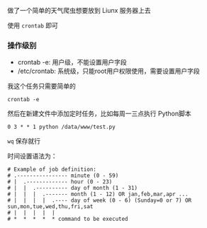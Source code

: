做了一个简单的天气爬虫想要放到 Liunx 服务器上去

使用 `crontab` 即可

### 操作级别

+ crontab -e: 用户级，不能设置用户字段
+ /etc/crontab: 系统级，只能root用户权限使用，需要设置用户字段


我这个任务只需要简单的

```
crontab -e
```
然后在新建文件中添加定时任务，比如每周一三点执行 Python脚本
```
0 3 * * 1 python /data/www/test.py
```

`wq` 保存就行

时间设置语法为：
```
# Example of job definition:
# .---------------- minute (0 - 59)
# |  .------------- hour (0 - 23)
# |  |  .---------- day of month (1 - 31)
# |  |  |  .------- month (1 - 12) OR jan,feb,mar,apr ...
# |  |  |  |  .---- day of week (0 - 6) (Sunday=0 or 7) OR sun,mon,tue,wed,thu,fri,sat
# |  |  |  |  |
# *  *  *  *  * command to be executed

```